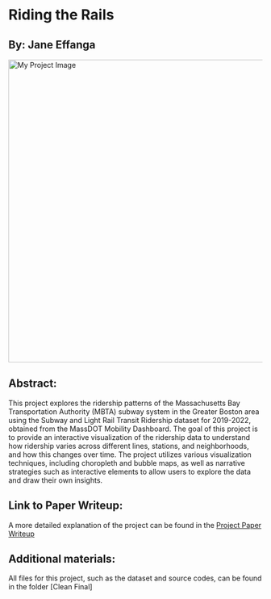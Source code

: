 # Riding the Rails

## By: Jane Effanga

<img src="https://github.com/thedesignerjane/thedesignerjane.github.io/blob/main/Clean%20Final/images/Project%20image.png" height="600" alt="My Project Image">

## Abstract:
This project explores the ridership patterns of the Massachusetts Bay Transportation Authority (MBTA) subway system in the Greater Boston area using the Subway and Light Rail Transit Ridership dataset for 2019-2022, obtained from the MassDOT Mobility Dashboard. The goal of this project is to provide an interactive visualization of the ridership data to understand how ridership varies across different lines, stations, and neighborhoods, and how this changes over time. The project utilizes various visualization techniques, including choropleth and bubble maps, as well as narrative strategies such as interactive elements to allow users to explore the data and draw their own insights.

## Link to Paper Writeup:
A more detailed explanation of the project can be found in the [Project Paper Writeup](https://github.com/thedesignerjane/thedesignerjane.github.io/blob/main/Clean%20Final/Riding%20the%20Rails_Paper%20Writeup.pdf)

## Additional materials:
All files for this project, such as the dataset and source codes, can be found in the folder [Clean Final]
